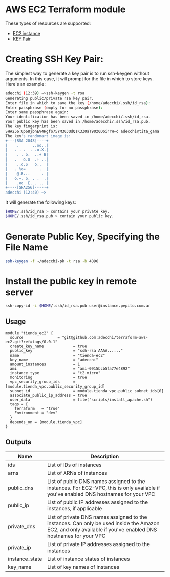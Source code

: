 # AWS EC2 Terraform module
These types of resources are supported:

* [EC2 instance](https://www.terraform.io/docs/providers/aws/r/instance.html)
* [KEY Pair ](https://www.terraform.io/docs/providers/aws/r/key_pair.html)

# Creating SSH Key Pair:
The simplest way to generate a key pair is to run ssh-keygen without arguments. In this case, it will prompt for the file in which to store keys. Here's an example:
```bash
adecchi (12:39) ~>ssh-keygen -t rsa
Generating public/private rsa key pair.
Enter file in which to save the key (/home/adecchi/.ssh/id_rsa): 
Enter passphrase (empty for no passphrase): 
Enter same passphrase again: 
Your identification has been saved in /home/adecchi/.ssh/id_rsa.
Your public key has been saved in /home/adecchi/.ssh/id_rsa.pub.
The key fingerprint is:
SHA256:Up68jbnEV4Hgfo75YM303QdQsK3Z0aT90z0DoirrW+c adecchi@tita_gama
The key's randomart image is:
+---[RSA 2048]----+
|    .      ..oo..|
|   . . .  . .o.X.|
|    . . o.  ..+ B|
|   .   o.o  .+ ..|
|    ..o.S   o..  |
|   . %o=      .  |
|    @.B...     . |
|   o.=. o. . .  .|
|    .oo  E. . .. |
+----[SHA256]-----+
adecchi (12:40) ~>
```
It will generate the following keys:
```bash
$HOME/.ssh/id_rsa > contains your private key.
$HOME/.ssh/id_rsa.pub > contain your public key.
```

# Generate Public Key, Specifying the File Name
```bash
ssh-keygen -f ~/adecchi-pk -t rsa -b 4096
```

# Install the public key in remote server
```bash
ssh-copy-id -i $HOME/.ssh/id_rsa.pub user@instance.pepito.com.ar
```

## Usage

```hcl
module "tienda_ec2" {
  source               = "git@github.com:adecchi/terraform-aws-ec2.git?ref=tags/0.0.1"
  create_key_name             = true
  public_key                  = "ssh-rsa AAAA......"
  name                        = "tienda-ec2"
  key_name                    = "adecchi"
  amount_instances            = 1
  ami                         = "ami-0915bcb5fa77e4892"
  instance_type               = "t2.micro"
  monitoring                  = true
  vpc_security_group_ids      = [module.tienda_vpc.public_security_group_id]
  subnet_id                   = module.tienda_vpc.public_subnet_ids[0]
  associate_public_ip_address = true
  user_data                   = file("scripts/install_apache.sh")
  tags = {
    Terraform   = "true"
    Environment = "dev"
  }
  depends_on = [module.tienda_vpc]
}
```

## Outputs

| Name | Description |
|------|-------------|
| ids | List of IDs of instances |
| arns | List of ARNs of instances |
| public_dns | List of public DNS names assigned to the instances. For EC2-VPC, this is only available if you've enabled DNS hostnames for your VPC |
| public_ip | List of public IP addresses assigned to the instances, if applicable |
| private_dns | List of private DNS names assigned to the instances. Can only be used inside the Amazon EC2, and only available if you've enabled DNS hostnames for your VPC |
| private_ip | List of private IP addresses assigned to the instances |
| instance_state | List of instance states of instances |
| key_name | List of key names of instances |